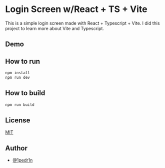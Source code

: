 # Login Screen w/React + TS + Vite

This is a simple login screen made with React + Typescript + Vite.
I did this project to learn more about Vite and Typescript.

## Demo

## How to run

```bash
npm install
npm run dev
```

## How to build

```bash
npm run build
```

## License

[MIT](https://choosealicense.com/licenses/mit/)

## Author

- [@1pedr1n](https://www.github.com/1pedr1n)
